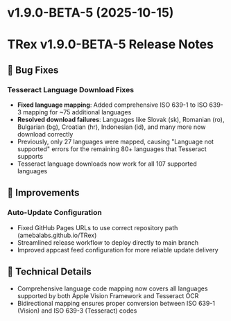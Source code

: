 # v1.9.0-BETA-5 (2025-10-15)

# TRex v1.9.0-BETA-5 Release Notes

## 🐛 Bug Fixes

### Tesseract Language Download Fixes
- **Fixed language mapping**: Added comprehensive ISO 639-1 to ISO 639-3 mapping for ~75 additional languages
- **Resolved download failures**: Languages like Slovak (sk), Romanian (ro), Bulgarian (bg), Croatian (hr), Indonesian (id), and many more now download correctly
- Previously, only 27 languages were mapped, causing "Language not supported" errors for the remaining 80+ languages that Tesseract supports
- Tesseract language downloads now work for all 107 supported languages

## 🔧 Improvements

### Auto-Update Configuration
- Fixed GitHub Pages URLs to use correct repository path (amebalabs.github.io/TRex)
- Streamlined release workflow to deploy directly to main branch
- Improved appcast feed configuration for more reliable update delivery

## 📝 Technical Details

- Comprehensive language code mapping now covers all languages supported by both Apple Vision Framework and Tesseract OCR
- Bidirectional mapping ensures proper conversion between ISO 639-1 (Vision) and ISO 639-3 (Tesseract) codes

